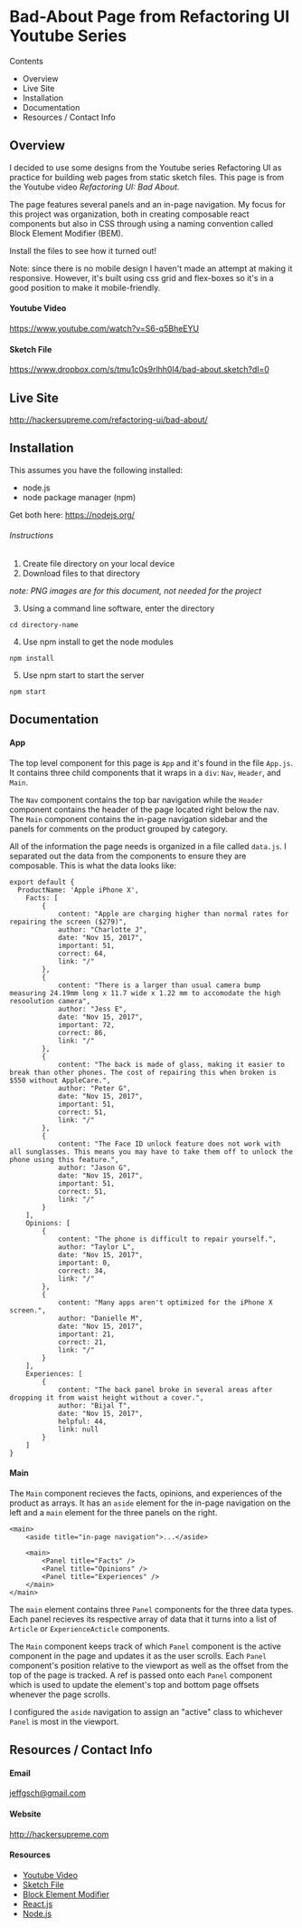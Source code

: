 # Bad-About Page from Refactoring UI Youtube Series

Contents

- Overview
- Live Site
- Installation
- Documentation
- Resources / Contact Info

## Overview

I decided to use some designs from the Youtube series Refactoring UI as practice for building web pages from static sketch files. This page is from the Youtube video *Refactoring UI: Bad About*.

The page features several panels and an in-page navigation. My focus for this project was organization, both in creating composable react components but also in CSS through using a naming convention called Block Element Modifier (BEM).

Install the files to see how it turned out!

Note: since there is no mobile design I haven't made an attempt at making it responsive. However, it's built using css grid and flex-boxes so it's in a good position to make it mobile-friendly.

#### Youtube Video

https://www.youtube.com/watch?v=S6-q5BheEYU

#### Sketch File

https://www.dropbox.com/s/tmu1c0s9rlhh0l4/bad-about.sketch?dl=0

## Live Site

http://hackersupreme.com/refactoring-ui/bad-about/

## Installation

This assumes you have the following installed:
  - node.js 
  - node package manager (npm)

Get both here: https://nodejs.org/

###### Instructions

1. Create file directory on your local device
2. Download files to that directory

_note: PNG images are for this document, not needed for the project_

3. Using a command line software, enter the directory
```
cd directory-name
```
4. Use npm install to get the node modules
```
npm install
```
5. Use npm start to start the server
```
npm start
```

## Documentation

#### App

The top level component for this page is `App` and it's found in the file `App.js`. It contains three child components that it wraps in a `div`: `Nav`, `Header`, and `Main`. 

The `Nav` component contains the top bar navigation while the `Header` component contains the header of the page located right below the nav. The `Main` component contains the in-page navigation sidebar and the panels for comments on the product grouped by category.

All of the information the page needs is organized in a file called `data.js`. I separated out the data from the components to ensure they are composable. This is what the data looks like:

```
export default {
  ProductName: 'Apple iPhone X',
	Facts: [
		{
			content: "Apple are charging higher than normal rates for repairing the screen ($279)",
			author: "Charlotte J",
			date: "Nov 15, 2017",
			important: 51,
			correct: 64,
			link: "/"
		},
		{
			content: "There is a larger than usual camera bump measuring 24.19mm long x 11.7 wide x 1.22 mm to accomodate the high resoolution camera",
			author: "Jess E",
			date: "Nov 15, 2017",
			important: 72,
			correct: 86,
			link: "/"
		},
		{
			content: "The back is made of glass, making it easier to break than other phones. The cost of repairing this when broken is $550 without AppleCare.",
			author: "Peter G",
			date: "Nov 15, 2017",
			important: 51,
			correct: 51,
			link: "/"
		},
		{
			content: "The Face ID unlock feature does not work with all sunglasses. This means you may have to take them off to unlock the phone using this feature.",
			author: "Jason G",
			date: "Nov 15, 2017",
			important: 51,
			correct: 51,
			link: "/"
		}
	],
	Opinions: [
		{
			content: "The phone is difficult to repair yourself.",
			author: "Taylor L",
			date: "Nov 15, 2017",
			important: 0,
			correct: 34,
			link: "/"
		},
		{
			content: "Many apps aren't optimized for the iPhone X screen.",
			author: "Danielle M",
			date: "Nov 15, 2017",
			important: 21,
			correct: 21,
			link: "/"
		}
	],
	Experiences: [
		{
			content: "The back panel broke in several areas after dropping it from waist height without a cover.",
			author: "Bijal T",
			date: "Nov 15, 2017",
			helpful: 44,
			link: null
		}
	]
}
```

#### Main

The `Main` component recieves the facts, opinions, and experiences of the product as arrays. It has an `aside` element for the in-page navigation on the left and a `main` element for the three panels on the right.

```
<main>
	<aside title="in-page navigation">...</aside>
	
	<main>
		<Panel title="Facts" />
		<Panel title="Opinions" />
		<Panel title="Experiences" />
	</main>
</main>
```

The `main` element contains three `Panel` components for the three data types. Each panel recieves its respective array of data that it turns into a list of `Article` or `ExperienceActicle` components. 

The `Main` component keeps track of which `Panel` component is the active component in the page and updates it as the user scrolls. Each `Panel` component's position relative to the viewport as well as the offset from the top of the page is tracked. A ref is passed onto each `Panel` component which is used to update the element's top and bottom page offsets whenever the page scrolls.

I configured the `aside` navigation to assign an "active" class to whichever `Panel` is most in the viewport. 

## Resources / Contact Info

#### Email

jeffgsch@gmail.com

#### Website

http://hackersupreme.com

#### Resources

- [Youtube Video](https://www.youtube.com/watch?v=S6-q5BheEYU)
- [Sketch File](https://www.dropbox.com/s/tmu1c0s9rlhh0l4/bad-about.sketch?dl=0)
- [Block Element Modifier](http://getbem.com/naming/)
- [React.js](https://reactjs.org/)
- [Node.js](https://nodejs.org/)
